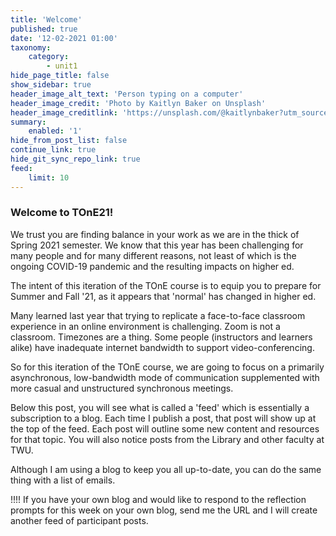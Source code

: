 ```yaml
---
title: 'Welcome'
published: true
date: '12-02-2021 01:00'
taxonomy:
    category:
        - unit1
hide_page_title: false
show_sidebar: true
header_image_alt_text: 'Person typing on a computer'
header_image_credit: 'Photo by Kaitlyn Baker on Unsplash'
header_image_creditlink: 'https://unsplash.com/@kaitlynbaker?utm_source=unsplash&utm_medium=referral&utm_content=creditCopyText'
summary:
    enabled: '1'
hide_from_post_list: false
continue_link: true
hide_git_sync_repo_link: true
feed:
    limit: 10
---
```


### Welcome to TOnE21!

We trust you are finding balance in your work as we are in the thick of Spring 2021 semester. We know that this year has been challenging for many people and for many different reasons, not least of which is the ongoing COVID-19 pandemic and the resulting impacts on higher ed.

The intent of this iteration of the TOnE course is to equip you to prepare for Summer and Fall '21, as it appears that 'normal' has changed in higher ed.

Many learned last year that trying to replicate a face-to-face classroom experience in an online environment is challenging. Zoom is not a classroom. Timezones are a thing. Some people (instructors and learners alike) have inadequate internet bandwidth to support video-conferencing.

So for this iteration of the TOnE course, we are going to focus on a primarily asynchronous, low-bandwidth mode of communication supplemented with more casual and unstructured synchronous meetings.

Below this post, you will see what is called a 'feed' which is essentially a subscription to a blog. Each time I publish a post, that post will show up at the top of the feed. Each post will outline some new content and resources for that topic. You will also notice posts from the Library and other faculty at TWU.

Although I am using a blog to keep you all up-to-date, you can do the same thing with a list of emails.

!!!! If you have your own blog and would like to respond to the reflection prompts for this week on your own blog, send me the URL and I will create another feed of participant posts.
